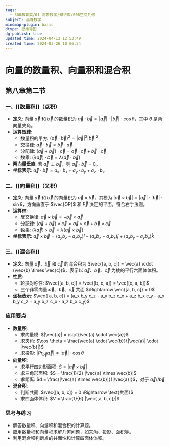 ```yaml
---
tags:
  - 300教育类/01-高等数学/知识库/008空间几何
subject: 高等数学
mindmap-plugin: basic
dtype: 思维导图
dg-publish: true
updated time: 2024-04-13 12:53:49
created time: 2024-03-26 10:06:54
---
```


# 向量的数量积、向量积和混合积
## 第八章第二节

### 一、[[数量积]]（点积）
- **定义**: 向量 $\vec{a}$ 和 $\vec{b}$ 的数量积为 $\vec{a} \cdot \vec{b} = |\vec{a}| \cdot |\vec{b}| \cdot \cos \theta$，其中 $\theta$ 是两向量夹角。
- **运算规律**:
  - 数量积的平方: $(\vec{a} \cdot \vec{b})^2 = |\vec{a}|^2 |\vec{b}|^2$
  - 交换律: $\vec{a} \cdot \vec{b} = \vec{b} \cdot \vec{a}$
  - 分配律: $(\vec{a} + \vec{b}) \cdot \vec{c} = \vec{a} \cdot \vec{c} + \vec{b} \cdot \vec{c}$
  - 数乘: $(\lambda \vec{a}) \cdot \vec{b} = \lambda(\vec{a} \cdot \vec{b})$
- **两向量垂直**: 若 $\vec{a} \perp \vec{b}$，则 $\vec{a} \cdot \vec{b} = 0$。
- **坐标表示**: $\vec{a} \cdot \vec{b} = a_x \cdot b_x + a_y \cdot b_y + a_z \cdot b_z$

### 二、[[向量积]]（叉积）
- **定义**: 向量 $\vec{a}$ 和 $\vec{b}$ 的向量积为 $\vec{a} \times \vec{b}$，其模为 $|\vec{a} \times \vec{b}| = |\vec{a}| \cdot |\vec{b}| \cdot \sin \theta$，方向垂直于 $\vec{OP}$ 和 $\vec{F}$ 决定的平面，符合右手法则。
- **运算律**:
  - 反交换律: $\vec{a} \times \vec{b} = -\vec{b} \times \vec{a}$
  - 分配律: $(\vec{a} + \vec{b}) \times \vec{c} = \vec{a} \times \vec{c} + \vec{b} \times \vec{c}$
  - 数乘: $(\lambda \vec{a}) \times \vec{b} = \lambda(\vec{a} \times \vec{b})$
- **坐标表示**: $\vec{a} \times \vec{b} = (a_y b_z - a_z b_y) \hat{i} - (a_x b_z - a_z b_x) \hat{j} + (a_x b_y - a_y b_x) \hat{k}$

### 三、[[混合积]]
- **定义**: 向量 $\vec{a}$、$\vec{b}$ 和 $\vec{c}$ 的混合积为 $\vec{[a, b, c]} = \vec{a} \cdot (\vec{b} \times \vec{c})$，表示以 $\vec{a}$、$\vec{b}$、$\vec{c}$ 为棱的平行六面体体积。
- **性质**:
  - 轮换对称性: $\vec{[a, b, c]} = \vec{[b, c, a]} = \vec{[c, a, b]}$
  - 三个非零向量 $\vec{a}$、$\vec{b}$、$\vec{c}$ 共面 $\Rightarrow \vec{[a, b, c]} = 0$
- **坐标表示**: $\vec{[a, b, c]} = (a_x b_y c_z - a_y b_z c_x + a_z b_x c_y - a_x b_y c_z + a_y b_z c_x - a_z b_x c_y)$

### 应用要点
- **数量积**:
  - 求向量模: $|\vec{a}| = \sqrt{\vec{a} \cdot \vec{a}}$
  - 求夹角: $\cos \theta = \frac{\vec{a} \cdot \vec{b}}{|\vec{a}| \cdot |\vec{b}|}$
  - 求投影: $|Pr_{\vec{b}}\vec{a}| = |\vec{a}| \cdot \cos \theta$
- **向量积**:
  - 求平行四边形面积: $S = |\vec{a} \times \vec{b}|$
  - 求三角形面积: $S = \frac{1}{2} |\vec{a} \times \vec{b}|$
  - 求距离: $d = \frac{|\vec{a} \times \vec{b}|}{|\vec{a}|}$，对于 $\vec{a} // \vec{b}$
- **混合积**:
  - 判断共面: $\vec{[a, b, c]} = 0 \Rightarrow \text{共面}$
  - 求四面体体积: $V = \frac{1}{6} |\vec{[a, b, c]}|$

### 思考与练习
- 解答数量积、向量积和混合积的计算题。
- 应用数量积和向量积求解几何问题，如夹角、投影、面积等。
- 利用混合积判断点的共面性和计算四面体体积。